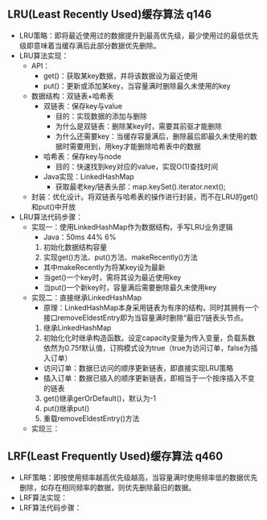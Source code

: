 ## LRU(Least Recently Used)缓存算法 q146
- LRU策略：即将最近使用过的数据提升到最高优先级，最少使用过的最低优先级即意味着当缓存满后此部分数据优先删除。
- LRU算法实现：
  - API：
    - get()：获取某key数据，并将该数据设为最近使用
    - put()：更新或添加某key，当容量满时删除最久未使用的key
  - 数据结构：双链表+哈希表
    - 双链表：保存key与value
      - 目的：实现数据的添加与删除
      - 为什么是双链表：删除某key时，需要其前驱才能删除
      - 为什么还需要key：当缓存容量满后，删除最后即最久未使用的数据时需要用到，用key才能删除哈希表中的数据
    - 哈希表：保存key与node
      - 目的：快速找到key对应的value，实现O(1)查找时间
    - Java实现：LinkedHashMap
      - 获取最老key/链表头部：map.keySet().iterator.next();
  - 封装：优化设计。将双链表与哈希表的操作进行封装，而不在LRU的get()和put()中开放
- LRU算法代码步骤：
  - 实现一：使用LinkedHashMap作为数据结构，手写LRU业务逻辑
    - Java：50ms 44% 6%
    1. 初始化数据结构容量
    2. 实现get()方法、put()方法、makeRecently()方法
      - 其中makeRecently为将某key设为最新
      - 当get()一个key时，需将其设为最近使用key
      - 当put()一个新key时，容量满后需要删除最久未使用key
  - 实现二：直接继承LinkedHashMap
    - 原理：LinkedHashMap本身采用链表为有序的结构，同时其拥有一个接口removeEldestEntry即为当容量满时删除“最旧”/链表头节点。
    1. 继承LinkedHashMap
    2. 初始化化时继承构造函数。设定capacity变量为传入变量，负载系数依然为0.75f默认值，订购模式设为true（true为访问订单，false为插入订单）
      - 访问订单：数据已访问的顺序更新链表，即直接实现LRU策略
      - 插入订单：数据已插入的顺序更新链表，即相当于一个按序插入不变的链表
    3. get()继承gerOrDefault()，默认为-1
    4. put()继承put()
    5. 重载removeEldestEntry()方法
  - 实现三：

## LRF(Least Frequently Used)缓存算法 q460
- LRF策略：即按使用频率越高优先级越高，当容量满时使用频率低的数据优先删除，如存在相同频率的数据，则优先删除最旧的数据。
- LRF算法实现：
- LRF算法代码步骤：
